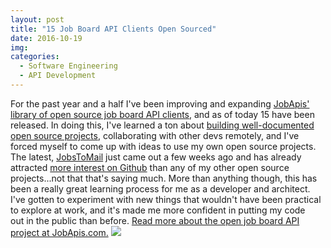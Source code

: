 ```yaml
---
layout: post
title: "15 Job Board API Clients Open Sourced"
date: 2016-10-19
img: 
categories:
  - Software Engineering
  - API Development
---
```

For the past year and a half I've been improving and expanding [JobApis' library of open source job board API clients](https://www.jobapis.com/open-source/#Jobs-Common-API-Clients), and as of today 15 have been released. In doing this, I've learned a ton about [building well-documented open source projects](https://www.karllhughes.com/2016/php-open-source-checklist/), collaborating with other devs remotely, and I've forced myself to come up with ideas to use my own open source projects. The latest, [JobsToMail](https://www.karllhughes.com/2016/jobstomail/) just came out a few weeks ago and has already attracted [more interest on Github](https://github.com/jobapis/jobs-to-mail) than any of my other open source projects...not that that's saying much. More than anything though, this has been a really great learning process for me as a developer and architect. I've gotten to experiment with new things that wouldn't have been practical to explore at work, and it's made me more confident in putting my code out in the public than before. [Read more about the open job board API project at JobApis.com.](https://www.jobapis.com/) ![](https://i.imgur.com/0Q4Fw7Y.jpg)
